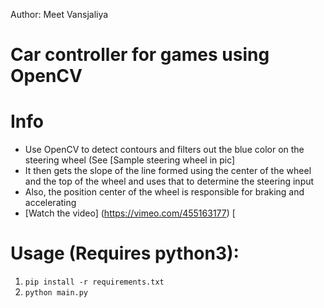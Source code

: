 
Author: Meet Vansjaliya

# Car controller for games using OpenCV

# Info
- Use OpenCV to detect contours and filters out the blue color on the steering wheel (See [Sample steering wheel in pic]
- It then gets the slope of the line formed using the center of the wheel and the top of the wheel and uses that to determine the steering input
- Also, the position center of the wheel is responsible for braking and accelerating
- [Watch the video] (https://vimeo.com/455163177)
[

# Usage (Requires python3):
1. `pip install -r requirements.txt`
2. `python main.py`
 
